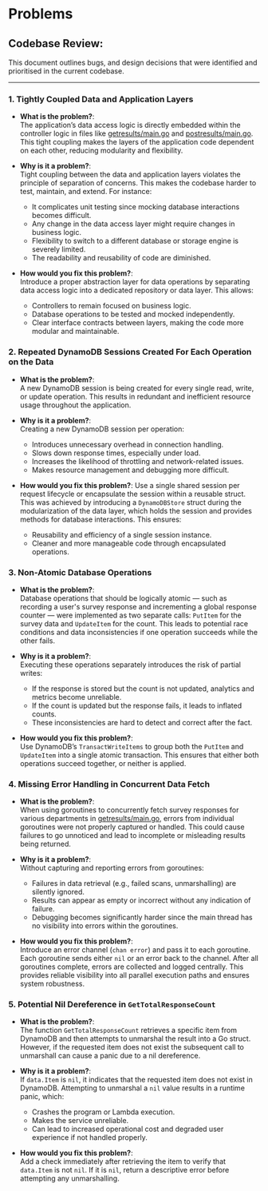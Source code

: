 # Problems

## Codebase Review:

This document outlines bugs, and design decisions that were identified and prioritised in the current codebase.

---

### 1. Tightly Coupled Data and Application Layers

- **What is the problem?**:<br>
  The application’s data access logic is directly embedded within the controller logic in files like [getresults/main.go](./api/getresults/main.go) and [postresults/main.go](./api/postresults/main.go). This tight coupling makes the layers of the application code dependent on each other, reducing modularity and flexibility.

- **Why is it a problem?**:<br>
  Tight coupling between the data and application layers violates the principle of separation of concerns. This makes the codebase harder to test, maintain, and extend. For instance:

  - It complicates unit testing since mocking database interactions becomes difficult.
  - Any change in the data access layer might require changes in business logic.
  - Flexibility to switch to a different database or storage engine is severely limited.
  - The readability and reusability of code are diminished.

- **How would you fix this problem?**:<br>
  Introduce a proper abstraction layer for data operations by separating data access logic into a dedicated repository or data layer. This allows:

  - Controllers to remain focused on business logic.
  - Database operations to be tested and mocked independently.
  - Clear interface contracts between layers, making the code more modular and maintainable.

### 2. Repeated DynamoDB Sessions Created For Each Operation on the Data

- **What is the problem?**: <br>
  A new DynamoDB session is being created for every single read, write, or update operation. This results in redundant and inefficient resource usage throughout the application.

- **Why is it a problem?**:<br>
  Creating a new DynamoDB session per operation:

  - Introduces unnecessary overhead in connection handling.
  - Slows down response times, especially under load.
  - Increases the likelihood of throttling and network-related issues.
  - Makes resource management and debugging more difficult.

- **How would you fix this problem?**:
  Use a single shared session per request lifecycle or encapsulate the session within a reusable struct. This was achieved by introducing a `DynamoDBStore` struct during the modularization of the data layer, which holds the session and provides methods for database interactions. This ensures:
  - Reusability and efficiency of a single session instance.
  - Cleaner and more manageable code through encapsulated operations.

### 3. Non-Atomic Database Operations

- **What is the problem?**:  
  Database operations that should be logically atomic — such as recording a user's survey response and incrementing a global response counter — were implemented as two separate calls: `PutItem` for the survey data and `UpdateItem` for the count. This leads to potential race conditions and data inconsistencies if one operation succeeds while the other fails.

- **Why is it a problem?**:  
  Executing these operations separately introduces the risk of partial writes:

  - If the response is stored but the count is not updated, analytics and metrics become unreliable.
  - If the count is updated but the response fails, it leads to inflated counts.
  - These inconsistencies are hard to detect and correct after the fact.

- **How would you fix this problem?**:  
  Use DynamoDB’s `TransactWriteItems` to group both the `PutItem` and `UpdateItem` into a single atomic transaction. This ensures that either both operations succeed together, or neither is applied.

### 4. Missing Error Handling in Concurrent Data Fetch

- **What is the problem?**:  
  When using goroutines to concurrently fetch survey responses for various departments in [getresults/main.go](./api/getresults/main.go), errors from individual goroutines were not properly captured or handled. This could cause failures to go unnoticed and lead to incomplete or misleading results being returned.

- **Why is it a problem?**:  
  Without capturing and reporting errors from goroutines:

  - Failures in data retrieval (e.g., failed scans, unmarshalling) are silently ignored.
  - Results can appear as empty or incorrect without any indication of failure.
  - Debugging becomes significantly harder since the main thread has no visibility into errors within the goroutines.

- **How would you fix this problem?**:  
  Introduce an error channel (`chan error`) and pass it to each goroutine. Each goroutine sends either `nil` or an error back to the channel. After all goroutines complete, errors are collected and logged centrally. This provides reliable visibility into all parallel execution paths and ensures system robustness.

### 5. Potential Nil Dereference in `GetTotalResponseCount`

- **What is the problem?**:  
  The function `GetTotalResponseCount` retrieves a specific item from DynamoDB and then attempts to unmarshal the result into a Go struct. However, if the requested item does not exist the subsequent call to unmarshall can cause a panic due to a nil dereference.

- **Why is it a problem?**:  
  If `data.Item` is `nil`, it indicates that the requested item does not exist in DynamoDB. Attempting to unmarshal a `nil` value results in a runtime panic, which:

  - Crashes the program or Lambda execution.
  - Makes the service unreliable.
  - Can lead to increased operational cost and degraded user experience if not handled properly.

- **How would you fix this problem?**:  
  Add a check immediately after retrieving the item to verify that `data.Item` is not `nil`. If it is `nil`, return a descriptive error before attempting any unmarshalling.
